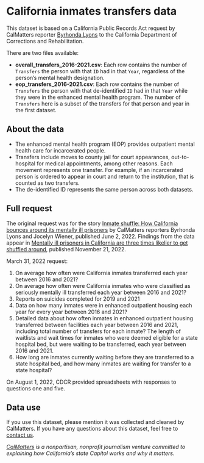 # California inmates transfers data
This dataset is based on a California Public Records Act request by CalMatters reporter [Byrhonda Lyons](https://calmatters.org/author/byrhonda/) to the California Department of Corrections and Rehabilitation.

There are two files available:
* **overall_transfers_2016-2021.csv**: Each row contains the number of ```Transfers``` the person with that ```ID``` had in that ```Year```, regardless of the person’s mental health designation.
* **eop_transfers_2016-2021.csv**: Each row contains the number of ```Transfers``` the person with that de-identified ```ID``` had in that ```Year``` while they were in the enhanced mental health program. The number of ```Transfers``` here is a subset of the transfers for that person and year in the first dataset.

## About the data
* The enhanced mental health program (EOP) provides outpatient mental health care for incarcerated people.
* Transfers include moves to county jail for court appearances, out-to-hospital for medical appointments, among other reasons. Each movement represents one transfer. For example, if an incarcerated person is ordered to appear in court and return to the institution, that is counted as two transfers.
* The de-identified ID represents the same person across both datasets.

## Full request
The original request was for the story [Inmate shuffle: How California bounces around its mentally ill prisoners](https://calmatters.org/health/2022/06/mental-health-california-prisons/) by CalMatters reporters Byrhonda Lyons and Jocelyn Wiener, published June 2, 2022. Findings from the data appear in [Mentally ill prisoners in California are three times likelier to get shuffled around](https://calmatters.org/justice/2022/11/california-mentally-ill-prisoner-transfers/), published November 21, 2022.

March 31, 2022 request:
1. On average how often were California inmates transferred each year between 2016 and 2021?
2. On average how often were California inmates who were classified as seriously mentally ill transferred each year between 2016 and 2021?
3. Reports on suicides completed for 2019 and 2021
4. Data on how many inmates were in enhanced outpatient housing each year for every year between 2016 and 2021?
5. Detailed data about how often inmates in enhanced outpatient housing transferred between facilities each year between 2016 and 2021, including total number of transfers for each inmate?
The length of waitlists and wait times for inmates who were deemed eligible for a state hospital bed, but were waiting to be transferred, each year between 2016 and 2021.
6. How long are inmates currently waiting before they are transferred to a state hospital bed, and how many inmates are waiting for transfer to a state hospital?

On August 1, 2022, CDCR provided spreadsheets with responses to questions one and five.

## Data use
If you use this dataset, please mention it was collected and cleaned by CalMatters. If you have any questions about this dataset, feel free to [contact us](mailto:john@calmatters.org).

*[CalMatters](https://calmatters.org/) is a nonpartisan, nonprofit journalism venture committed to explaining how California’s state Capitol works and why it matters.*
